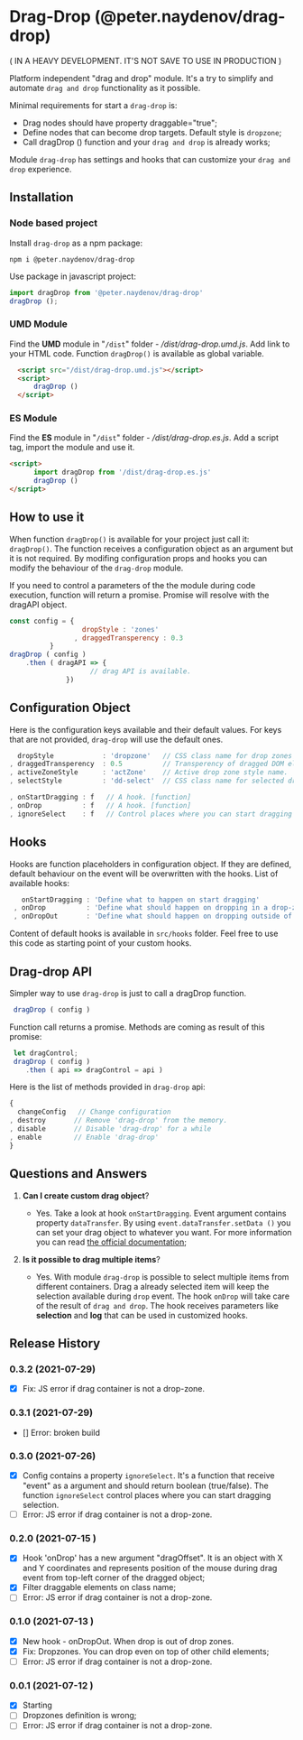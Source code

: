 # Drag-Drop (@peter.naydenov/drag-drop)

( IN A HEAVY DEVELOPMENT. IT'S NOT SAVE TO USE IN PRODUCTION )

Platform independent "drag and drop" module. It's a try to simplify and automate `drag and drop` functionality as it possible.

Minimal requirements for start a `drag-drop` is:
 - Drag nodes should have property draggable="true";
 - Define nodes that can become drop targets. Default style is `dropzone`;
 - Call dragDrop () function and your `drag and drop` is already works;
 
Module `drag-drop` has settings and hooks that can customize your `drag and drop` experience.









## Installation

### Node based project
Install `drag-drop` as a npm package:

```
npm i @peter.naydenov/drag-drop
```

Use package in javascript project:
```js
import dragDrop from '@peter.naydenov/drag-drop'
dragDrop ();
```



### UMD Module

Find the **UMD** module in "`/dist`" folder - */dist/drag-drop.umd.js*. Add link to your HTML code. Function `dragDrop()` is available as global variable.
```html
  <script src="/dist/drag-drop.umd.js"></script>
  <script>
      dragDrop ()
  </script>
```



### ES Module
Find the **ES** module in "`/dist`" folder - */dist/drag-drop.es.js*.  Add a script tag, import the module and use it.
```html
<script>
      import dragDrop from '/dist/drag-drop.es.js'
      dragDrop ()
</script>
```










## How to use it

When function `dragDrop()` is available for your project just call it: ` dragDrop()`. The function receives a configuration object as an argument but it is not required. By modifing configuration props and hooks you can modify the behaviour of the `drag-drop` module.

If you need to control a parameters of the the module during code execution, function will return a promise. Promise will resolve with the dragAPI object.

```js
const config = {
                  dropStyle : 'zones'
                , draggedTransperency : 0.3
          }
dragDrop ( config )
    .then ( dragAPI => {
                    // drag API is available. 
              })
```










## Configuration Object

Here is the configuration keys available and their default values. For keys that are not provided, `drag-drop` will use the default ones.

```js
  dropStyle            : 'dropzone'   // CSS class name for drop zones
, draggedTransperency  : 0.5          // Transperency of dragged DOM element
, activeZoneStyle      : 'actZone'    // Active drop zone style name.
, selectStyle          : 'dd-select'  // CSS class name for selected drag elements

, onStartDragging : f   // A hook. [function]
, onDrop          : f   // A hook. [function]
, ignoreSelect    : f   // Control places where you can start dragging a selection.
```









## Hooks
Hooks are function placeholders in configuration object. If they are defined, default behaviour on the event will be overwritten with the hooks. List of available hooks:
```js
   onStartDragging : 'Define what to happen on start dragging'
 , onDrop          : 'Define what should happen on dropping in a drop-zone'
 , onDropOut       : 'Define what should happen on dropping outside of the drop-zones'
```

Content of default hooks is available in `src/hooks` folder. Feel free to use this code as starting point of your custom hooks.










## Drag-drop API

Simpler way to use `drag-drop` is just to call a dragDrop function.

```js
 dragDrop ( config )
```

Function call returns a promise. Methods are coming as result of this promise:
```js
 let dragControl;
 dragDrop ( config )
    .then ( api => dragControl = api )
```

Here is the list of methods provided in `drag-drop` api:
```js
{
  changeConfig   // Change configuration
, destroy       // Remove 'drag-drop' from the memory.
, disable       // Disable 'drag-drop' for a while
, enable        // Enable 'drag-drop' 
}
```


## Questions and Answers

1. **Can I create custom drag object**?
    - Yes. Take a look at hook `onStartDragging`. Event argument contains property `dataTransfer`. By using `event.dataTransfer.setData ()` you can set your drag object to whatever you want. For more information you can read [the official documentation](https://developer.mozilla.org/en-US/docs/Web/API/DataTransfer/setData);

2. **Is it possible to drag multiple items**?
    - Yes. With module `drag-drop` is possible to select multiple items from different containers. Drag a already selected item will keep the selection available during `drop` event. The hook `onDrop` will take care of the result of `drag and drop`. The hook receives parameters like **selection** and **log** that can be used in customized hooks.





## Release History

### 0.3.2 (2021-07-29)
- [x] Fix: JS error if drag container is not a drop-zone.

### 0.3.1 (2021-07-29)
- [] Error: broken build

### 0.3.0 (2021-07-26)
- [x] Config contains a property `ignoreSelect`. It's a function that receive "event" as a argument and should return boolean (true/false). The function `ignoreSelect` control places where you can start dragging selection.
- [ ] Error: JS error if drag container is not a drop-zone.

### 0.2.0 (2021-07-15 )
- [x] Hook 'onDrop' has a new argument "dragOffset". It is an object with X and Y coordinates and represents position of the mouse during drag event from top-left corner of the dragged object;
- [x] Filter draggable elements on class name; 
- [ ] Error: JS error if drag container is not a drop-zone.

### 0.1.0 (2021-07-13 )
- [x] New hook - onDropOut. When drop is out of drop zones.
- [x] Fix: Dropzones. You can drop even on top of other child elements;
- [ ] Error: JS error if drag container is not a drop-zone.

### 0.0.1 (2021-07-12 )
- [x] Starting
- [ ] Dropzones definition is wrong;
- [ ] Error: JS error if drag container is not a drop-zone.